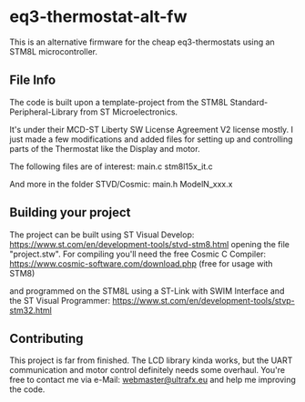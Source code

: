 # eq3-thermostat-alt-fw
This is an alternative firmware for the cheap eq3-thermostats using an STM8L microcontroller.

## File Info
The code is built upon a template-project from the STM8L Standard-Peripheral-Library from ST Microelectronics.

It's under their MCD-ST Liberty SW License Agreement V2 license mostly. I just made a few modifications and added files for setting up and controlling parts of the Thermostat like the Display and motor.

The following files are of interest:
main.c
stm8l15x_it.c

And more in the folder STVD/Cosmic:
main.h
ModelN_xxx.x

## Building your project
The project can be built using ST Visual Develop: https://www.st.com/en/development-tools/stvd-stm8.html
opening the file "project.stw". For compiling you'll need the free Cosmic C Compiler: https://www.cosmic-software.com/download.php (free for usage with STM8)

and programmed on the STM8L using a ST-Link with SWIM Interface and the ST Visual Programmer: https://www.st.com/en/development-tools/stvp-stm32.html

## Contributing
This project is far from finished. The LCD library kinda works, but the UART communication and motor control definitely needs some overhaul. You're free to contact me via e-Mail: webmaster@ultrafx.eu and help me improving the code.

